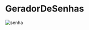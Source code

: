 # GeradorDeSenhas

![senha](https://user-images.githubusercontent.com/26628994/42791833-e5c47dda-8948-11e8-89f7-1babf8639bf9.png)
